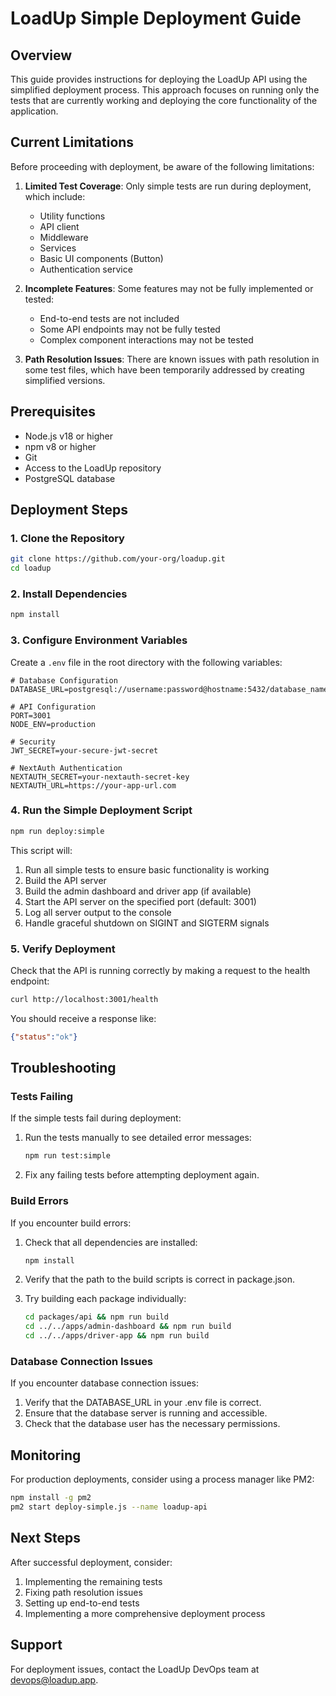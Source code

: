 # LoadUp Simple Deployment Guide

## Overview

This guide provides instructions for deploying the LoadUp API using the simplified deployment process. This approach focuses on running only the tests that are currently working and deploying the core functionality of the application.

## Current Limitations

Before proceeding with deployment, be aware of the following limitations:

1. **Limited Test Coverage**: Only simple tests are run during deployment, which include:
   - Utility functions
   - API client
   - Middleware
   - Services
   - Basic UI components (Button)
   - Authentication service

2. **Incomplete Features**: Some features may not be fully implemented or tested:
   - End-to-end tests are not included
   - Some API endpoints may not be fully tested
   - Complex component interactions may not be tested

3. **Path Resolution Issues**: There are known issues with path resolution in some test files, which have been temporarily addressed by creating simplified versions.

## Prerequisites

- Node.js v18 or higher
- npm v8 or higher
- Git
- Access to the LoadUp repository
- PostgreSQL database

## Deployment Steps

### 1. Clone the Repository

```bash
git clone https://github.com/your-org/loadup.git
cd loadup
```

### 2. Install Dependencies

```bash
npm install
```

### 3. Configure Environment Variables

Create a `.env` file in the root directory with the following variables:

```
# Database Configuration
DATABASE_URL=postgresql://username:password@hostname:5432/database_name

# API Configuration
PORT=3001
NODE_ENV=production

# Security
JWT_SECRET=your-secure-jwt-secret

# NextAuth Authentication
NEXTAUTH_SECRET=your-nextauth-secret-key
NEXTAUTH_URL=https://your-app-url.com
```

### 4. Run the Simple Deployment Script

```bash
npm run deploy:simple
```

This script will:
1. Run all simple tests to ensure basic functionality is working
2. Build the API server
3. Build the admin dashboard and driver app (if available)
4. Start the API server on the specified port (default: 3001)
5. Log all server output to the console
6. Handle graceful shutdown on SIGINT and SIGTERM signals

### 5. Verify Deployment

Check that the API is running correctly by making a request to the health endpoint:

```bash
curl http://localhost:3001/health
```

You should receive a response like:

```json
{"status":"ok"}
```

## Troubleshooting

### Tests Failing

If the simple tests fail during deployment:

1. Run the tests manually to see detailed error messages:
   ```bash
   npm run test:simple
   ```

2. Fix any failing tests before attempting deployment again.

### Build Errors

If you encounter build errors:

1. Check that all dependencies are installed:
   ```bash
   npm install
   ```

2. Verify that the path to the build scripts is correct in package.json.

3. Try building each package individually:
   ```bash
   cd packages/api && npm run build
   cd ../../apps/admin-dashboard && npm run build
   cd ../../apps/driver-app && npm run build
   ```

### Database Connection Issues

If you encounter database connection issues:

1. Verify that the DATABASE_URL in your .env file is correct.
2. Ensure that the database server is running and accessible.
3. Check that the database user has the necessary permissions.

## Monitoring

For production deployments, consider using a process manager like PM2:

```bash
npm install -g pm2
pm2 start deploy-simple.js --name loadup-api
```

## Next Steps

After successful deployment, consider:

1. Implementing the remaining tests
2. Fixing path resolution issues
3. Setting up end-to-end tests
4. Implementing a more comprehensive deployment process

## Support

For deployment issues, contact the LoadUp DevOps team at devops@loadup.app. 